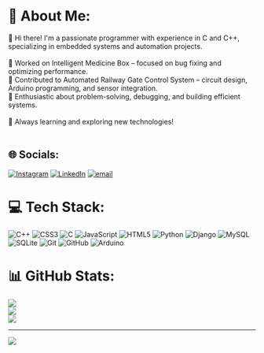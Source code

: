 # 💫 About Me:
👋 Hi there! I'm a passionate programmer with experience in C and C++, specializing in embedded systems and automation projects.<br><br>🔹 Worked on Intelligent Medicine Box – focused on bug fixing and optimizing performance.<br>🔹 Contributed to Automated Railway Gate Control System – circuit design, Arduino programming, and sensor integration.<br>🔹 Enthusiastic about problem-solving, debugging, and building efficient systems.<br><br>🚀 Always learning and exploring new technologies!<br><br>


## 🌐 Socials:
[![Instagram](https://img.shields.io/badge/Instagram-%23E4405F.svg?logo=Instagram&logoColor=white)](https://instagram.com/shivarajgk__087) [![LinkedIn](https://img.shields.io/badge/LinkedIn-%230077B5.svg?logo=linkedin&logoColor=white)](https://linkedin.com/in/shivaraj-konaraddi) [![email](https://img.shields.io/badge/Email-D14836?logo=gmail&logoColor=white)](mailto:shivarajreddi123@gmail.com) 

# 💻 Tech Stack:
![C++](https://img.shields.io/badge/c++-%2300599C.svg?style=for-the-badge&logo=c%2B%2B&logoColor=white) ![CSS3](https://img.shields.io/badge/css3-%231572B6.svg?style=for-the-badge&logo=css3&logoColor=white) ![C](https://img.shields.io/badge/c-%2300599C.svg?style=for-the-badge&logo=c&logoColor=white) ![JavaScript](https://img.shields.io/badge/javascript-%23323330.svg?style=for-the-badge&logo=javascript&logoColor=%23F7DF1E) ![HTML5](https://img.shields.io/badge/html5-%23E34F26.svg?style=for-the-badge&logo=html5&logoColor=white) ![Python](https://img.shields.io/badge/python-3670A0?style=for-the-badge&logo=python&logoColor=ffdd54) ![Django](https://img.shields.io/badge/django-%23092E20.svg?style=for-the-badge&logo=django&logoColor=white) ![MySQL](https://img.shields.io/badge/mysql-4479A1.svg?style=for-the-badge&logo=mysql&logoColor=white) ![SQLite](https://img.shields.io/badge/sqlite-%2307405e.svg?style=for-the-badge&logo=sqlite&logoColor=white) ![Git](https://img.shields.io/badge/git-%23F05033.svg?style=for-the-badge&logo=git&logoColor=white) ![GitHub](https://img.shields.io/badge/github-%23121011.svg?style=for-the-badge&logo=github&logoColor=white) ![Arduino](https://img.shields.io/badge/-Arduino-00979D?style=for-the-badge&logo=Arduino&logoColor=white)
# 📊 GitHub Stats:
![](https://github-readme-stats.vercel.app/api?username=Shivarajreddy087&theme=dark&hide_border=false&include_all_commits=true&count_private=true)<br/>
![](https://github-readme-streak-stats.herokuapp.com/?user=Shivarajreddy087&theme=dark&hide_border=false)<br/>
![](https://github-readme-stats.vercel.app/api/top-langs/?username=Shivarajreddy087&theme=dark&hide_border=false&include_all_commits=true&count_private=true&layout=compact)

---
[![](https://visitcount.itsvg.in/api?id=Shivarajreddy087&icon=0&color=0)](https://visitcount.itsvg.in)

<!-- Proudly created with GPRM ( https://gprm.itsvg.in ) -->
